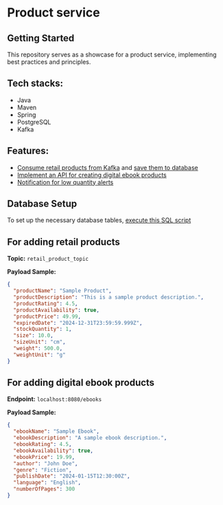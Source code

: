 # Product service

## Getting Started
This repository serves as a showcase for a product service, implementing best practices and principles.

## Tech stacks:
- Java
- Maven
- Spring
- PostgreSQL
- Kafka

## Features:
- [Consume retail products from Kafka](https://github.com/dwinanto34/product-service/commit/634ee9cbdf7623280b4aa8ab087edf3140402f5a) and [save them to database](https://github.com/dwinanto34/product-service/commit/3cf045e325456bc275d79b610c85379183b3d228)
- [Implement an API for creating digital ebook products](https://github.com/dwinanto34/product-service/commit/3221e57886c6bd0df3206ef00ff92bbb0efae64b)
- [Notification for low quantity alerts](https://github.com/dwinanto34/product-service/commit/03193cbbee45736c73830f8763d4f811308efaf5)

## Database Setup

To set up the necessary database tables, [execute this SQL script](https://github.com/dwinanto34/product-service/commit/06035487ae36ea34bea5df6daf464649d2d929c7)

## For adding retail products
**Topic:** `retail_product_topic`

**Payload Sample:**
```json
{
  "productName": "Sample Product",
  "productDescription": "This is a sample product description.",
  "productRating": 4.5,
  "productAvailability": true,
  "productPrice": 49.99,
  "expiredDate": "2024-12-31T23:59:59.999Z",
  "stockQuantity": 1,
  "size": 10.0,
  "sizeUnit": "cm",
  "weight": 500.0,
  "weightUnit": "g"
}
```

## For adding digital ebook products
**Endpoint:** `localhost:8080/ebooks`

**Payload Sample:**
```json
{
  "ebookName": "Sample Ebook",
  "ebookDescription": "A sample ebook description.",
  "ebookRating": 4.5,
  "ebookAvailability": true,
  "ebookPrice": 19.99,
  "author": "John Doe",
  "genre": "Fiction",
  "publishDate": "2024-01-15T12:30:00Z",
  "language": "English",
  "numberOfPages": 300
}
```
